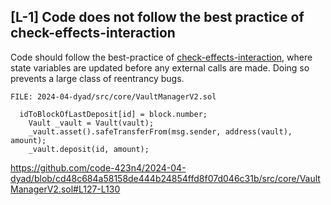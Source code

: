 ##

## [L-1] Code does not follow the best practice of check-effects-interaction

Code should follow the best-practice of [check-effects-interaction](https://blockchain-academy.hs-mittweida.de/courses/solidity-coding-beginners-to-intermediate/lessons/solidity-11-coding-patterns/topic/checks-effects-interactions/), where state variables are updated before any external calls are made. Doing so prevents a large class of reentrancy bugs.

```solidity
FILE: 2024-04-dyad/src/core/VaultManagerV2.sol

  idToBlockOfLastDeposit[id] = block.number;
    Vault _vault = Vault(vault);
    _vault.asset().safeTransferFrom(msg.sender, address(vault), amount);
    _vault.deposit(id, amount);

```
https://github.com/code-423n4/2024-04-dyad/blob/cd48c684a58158de444b24854ffd8f07d046c31b/src/core/VaultManagerV2.sol#L127-L130

 